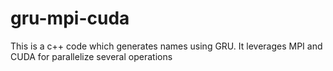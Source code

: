 # gru-mpi-cuda
This is a c++ code which generates names using GRU.
It leverages MPI and CUDA for parallelize several operations
